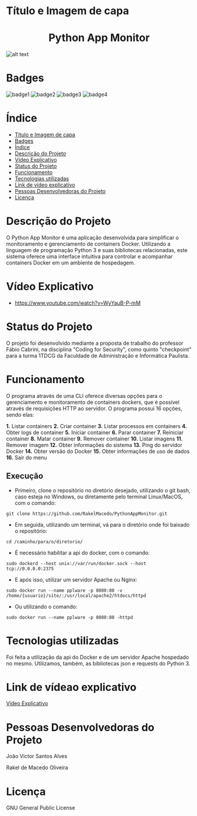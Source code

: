 # Título e Imagem de capa

<h1 align="center">Python App Monitor </h1>

![alt text](https://i.morioh.com/9ccb7b143f.png)

# Badges
![badge1](https://img.shields.io/badge/python-3.11-blue) ![badge2](https://img.shields.io/badge/status-aguardando%20revis%C3%A3o-yellow) ![badge3](https://img.shields.io/badge/gitstars-4-blue) ![badge4](https://img.shields.io/badge/testado%20por-44Sec-green)


# Índice 

* [Título e Imagem de capa](#título-e-imagem-de-capa)
* [Badges](#badges)
* [Índice](#índice)
* [Descrição do Projeto](#descrição-do-projeto)
* [Vídeo Explicativo](#vídeo-explicativo)
* [Status do Projeto](#status-do-projeto)
* [Funcionamento](#funcionamento)
* [Tecnologias utilizadas](#tecnologias-utilizadas)
* [Link de vídeo explicativo](https://youtu.be/WcaoXCMeOw4)
* [Pessoas Desenvolvedoras do Projeto](#pessoas-desenvolvedoras-do-projeto)
* [Licença](#licença)

# Descrição do Projeto

O Python App Monitor é uma aplicação desenvolvida para simplificar o monitoramento e gerenciamento de containers Docker. Utilizando a linguagem de programação Python 3 e suas bibliotecas relacionadas, este sistema oferece uma interface intuitiva para controlar e acompanhar containers Docker em um ambiente de hospedagem.

# Vídeo Explicativo

* https://www.youtube.com/watch?v=WyYauB-P-mM

# Status do Projeto

O projeto foi desenvolvido mediante a proposta de trabalho do professor Fábio Cabrini, na disciplina "Coding for Security", como quinto "checkpoint" para a turma 1TDCG da Faculdade de Administração e Informática Paulista.

# Funcionamento

O programa através de uma CLI oferece diversas opções para o gerenciamento e monitoramento de containers dockers, que é possível através de requisições HTTP ao servidor. O programa possuí 16 opções, sendo elas:

**1.** Listar containers
**2.** Criar container
**3.** Listar processos em containers
**4.** Obter logs de container
**5.** Iniciar container
**6.** Parar container
**7.** Reiniciar container
**8.** Matar container
**9.** Remover container
**10.** Listar imagens
**11.** Remover imagem
**12.** Obter informações do sistema
**13.** Ping do servidor Docker
**14.** Obter versão do Docker
**15.** Obter informações de uso de dados
**16.** Sair do menu

## Execução

* Primeiro, clone o repositório no diretório desejado, utilizando o git bash, caso esteja no Windows, ou diretamente pelo terminal Linux/MacOS, com o comando:
```
git clone https://github.com/RakelMacedo/PythonAppMonitor.git
```
* Em seguida, utilizando um terminal, vá para o diretório onde foi baixado o repositório:
```
cd /caminho/para/o/diretorio/
```

* É necessário habilitar a api do docker, com o comando:
```
sudo dockerd --host unix://var/run/docker.sock --host tcp://0.0.0.0:2375
```

* E após isso, utilizar um servidor Apache ou Nginx:
```
sudo docker run --name pplware -p 8080:80 -v /home/{usuario}/site/:/usr/local/apache2/htdocs/httpd
```
* Ou utilizando o comando:
```
sudo docker run --name pplware -p 8080:80 -httpd
```

# Tecnologias utilizadas

Foi feita a utilização da api do Docker e de um servidor Apache hospedado no mesmo. Utilizamos, também, as bibliotecas json e requests do Python 3.

# Link de vídeao explicativo
[Vídeo Explicativo](https://youtu.be/pstK7a-2TmM)

# Pessoas Desenvolvedoras do Projeto

João Victor Santos Alves

Rakel de Macedo Oliveira

# Licença

GNU General Public License
